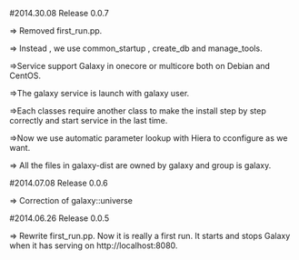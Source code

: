#2014.30.08 Release 0.0.7

=> Removed first_run.pp.

=> Instead , we use common_startup , create_db and manage_tools.

=>Service support Galaxy in onecore or multicore both on Debian and CentOS.

=>The galaxy service is launch with galaxy user.

=>Each classes require another class to make the install step by step correctly and start service in the last time.

=>Now we use automatic parameter lookup with Hiera to cconfigure as we want.

=> All the files in galaxy-dist are owned by galaxy and group is galaxy.


#2014.07.08 Release 0.0.6

=> Correction of galaxy::universe

#2014.06.26 Release 0.0.5

=> Rewrite first_run.pp. Now it is really a first run.
It starts and stops Galaxy when it has serving on http://localhost:8080.
